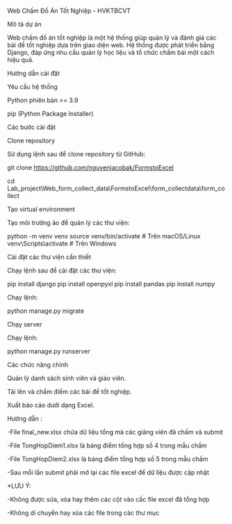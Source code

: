 Web Chấm Đồ Án Tốt Nghiệp - HVKTBCVT

Mô tả dự án

Web chấm đồ án tốt nghiệp là một hệ thống giúp quản lý và đánh giá các bài đề tốt nghiệp dựa trên giao diện web. Hệ thống được phát triển bằng Django, đáp ứng nhu cầu quản lý học liệu và tổ chức chấm bài một cách hiệu quả.

Hướng dẫn cài đặt

Yêu cầu hệ thống

Python phiên bản >= 3.9

pip (Python Package Installer)

Các bước cài đặt

Clone repository

Sử dụng lệnh sau để clone repository từ GitHub:

git clone <https://github.com/nguyenjacobak/FormstoExcel>

cd Lab_project\Web_form_collect_data\FormstoExcel\form_collectdata\form_collect

Tạo virtual environment

Tạo môi trường ảo để quản lý các thư viện:

python -m venv venv
source venv/bin/activate      # Trên macOS/Linux
venv\Scripts\activate       # Trên Windows

Cài đặt các thư viện cần thiết

Chạy lệnh sau để cài đặt các thư viện:

pip install django
pip install openpyxl
pip install pandas
pip install numpy

Chạy lệnh:

python manage.py migrate

Chạy server

Chạy lệnh:

python manage.py runserver

Các chức năng chính

Quản lý danh sách sinh viên và giáo viên.

Tải lên và chấm điểm các bài đề tốt nghiệp.

Xuất báo cáo dưới dạng Excel.

Hướng dẫn :

-File final_new.xlsx chứa dữ liệu tổng mà các giảng viên đã chấm và submit

-File TongHopDiem1.xlsx là bảng điểm tổng hợp số 4 trong mẫu chấm

-File TongHopDiem2.xlsx là bảng điểm tổng hợp số 5 trong mẫu chấm

-Sau mỗi lần submit phải mở lại các file excel để dữ liệu được cập nhật

*LƯU Ý:

-Không được sửa, xóa hay thêm các cột vào cấc file excel đã tổng hợp

-Không di chuyển hay xóa các file trong các thư mục

